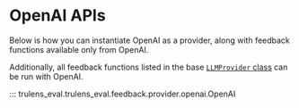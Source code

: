 # OpenAI APIs

Below is how you can instantiate OpenAI as a provider, along with feedback functions available only from OpenAI.

Additionally, all feedback functions listed in the base [`LLMProvider` class](https://trulens.org/trulens_eval/api/feedback/#trulens_eval.trulens_eval.feedback.provider.base.LLMProvider) can be run with OpenAI.

::: trulens_eval.trulens_eval.feedback.provider.openai.OpenAI
